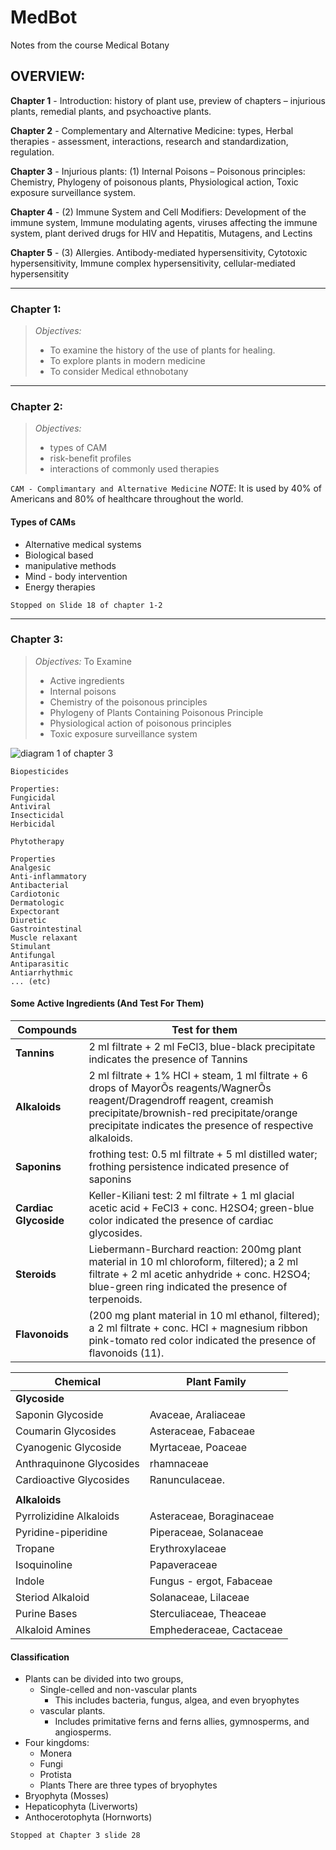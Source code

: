 # MedBot
Notes from the course Medical Botany

## OVERVIEW: 
**Chapter 1** - Introduction: history of plant use, preview of chapters – injurious plants, remedial plants, and psychoactive plants.

**Chapter 2** - Complementary and Alternative Medicine: types, Herbal therapies  - assessment, interactions, research and standardization, regulation.

**Chapter 3** - Injurious plants: (1) Internal Poisons – Poisonous principles: Chemistry, Phylogeny of poisonous plants, Physiological action, Toxic exposure surveillance system.

**Chapter 4** - (2) Immune System and Cell Modifiers: Development of the immune system, Immune modulating agents, viruses affecting the immune system, plant
derived drugs for HIV and Hepatitis, Mutagens, and Lectins

**Chapter 5** - (3) Allergies. Antibody-mediated hypersensitivity, Cytotoxic hypersensitivity, Immune complex hypersensitivity, cellular-mediated hypersensitity

---
### **Chapter 1:**

>_Objectives:_
>* To examine the history of the use of plants for healing.
>* To explore plants in modern medicine
>* To consider Medical ethnobotany

___
### **Chapter 2:**

>_Objectives:_
>* types of CAM
>* risk-benefit profiles
>* interactions of commonly used therapies

`CAM - Complimantary and Alternative Medicine`
*NOTE*: It is used by 40% of Americans and 80% of healthcare throughout the world.

#### **Types of CAMs**

+ Alternative medical systems
+ Biological based
+ manipulative methods
+ Mind - body intervention
+ Energy therapies


```
Stopped on Slide 18 of chapter 1-2
```


-----

### **Chapter 3:**

>_Objectives:_ To Examine
>* Active ingredients
>* Internal poisons
>* Chemistry of the poisonous principles
>* Phylogeny of Plants Containing Poisonous Principle
>* Physiological action of poisonous principles
>* Toxic exposure surveillance system

![diagram 1 of chapter 3](https://i.imgur.com/tmdNubt.png)

`Biopesticides`
```
Properties:
Fungicidal
Antiviral
Insecticidal
Herbicidal
```
`Phytotherapy`
```
Properties
Analgesic
Anti-inflammatory
Antibacterial
Cardiotonic
Dermatologic
Expectorant
Diuretic
Gastrointestinal
Muscle relaxant
Stimulant
Antifungal
Antiparasitic
Antiarrhythmic
... (etc)
```
#### Some Active Ingredients (And Test For Them)
| Compounds | Test for them |
|---|---|
|**Tannins** | 2 ml filtrate + 2 ml FeCl3, blue-black precipitate indicates the presence of Tannins|
|**Alkaloids** |2 ml filtrate + 1% HCl + steam, 1 ml filtrate + 6 drops of MayorÕs reagents/WagnerÕs reagent/Dragendroff reagent, creamish precipitate/brownish-red precipitate/orange precipitate indicates the presence of respective alkaloids.|
|**Saponins** |frothing test: 0.5 ml filtrate + 5 ml distilled water; frothing persistence indicated presence of saponins|
|**Cardiac Glycoside** | Keller-Kiliani test: 2 ml filtrate + 1 ml glacial acetic acid + FeCl3 + conc. H2SO4; green-blue color indicated the presence of cardiac glycosides.|
|**Steroids** | Liebermann-Burchard reaction: 200mg plant material in 10 ml chloroform, filtered); a 2 ml filtrate + 2 ml acetic anhydride + conc. H2SO4; blue-green ring indicated the presence of terpenoids.|
|**Flavonoids** | (200 mg plant material in 10 ml ethanol, filtered); a 2 ml filtrate + conc. HCl + magnesium ribbon pink-tomato red color indicated the presence of flavonoids (11).|

|Chemical|Plant Family|
|---|---|
|**Glycoside**| |
|Saponin Glycoside| Avaceae, Araliaceae|
|Coumarin Glycosides| Asteraceae, Fabaceae|
|Cyanogenic Glycoside| Myrtaceae, Poaceae|
|Anthraquinone Glycosides| rhamnaceae|
|Cardioactive Glycosides| Ranunculaceae.|
| | |
|**Alkaloids**| |
|Pyrrolizidine Alkaloids| Asteraceae, Boraginaceae|
|Pyridine-piperidine|Piperaceae, Solanaceae|
|Tropane| Erythroxylaceae|
|Isoquinoline| Papaveraceae|
|Indole| Fungus - ergot, Fabaceae|
|Steriod Alkaloid| Solanaceae, Lilaceae|
|Purine Bases| Sterculiaceae, Theaceae|
|Alkaloid Amines| Emphederaceae, Cactaceae|

#### Classification
* Plants can be divided into two groups,
	+ Single-celled and non-vascular plants
		- This includes bacteria, fungus, algea, and even bryophytes
    + vascular plants. 
    	- Includes primitative ferns and ferns allies, gymnosperms, and angiosperms.
* Four kingdoms: 
	+ Monera
	+ Fungi
	+ Protista
	+ Plants
There are three types of bryophytes
* Bryophyta (Mosses)
* Hepaticophyta (Liverworts)
* Anthocerotophyta (Hornworts)

`Stopped at Chapter 3 slide 28`
